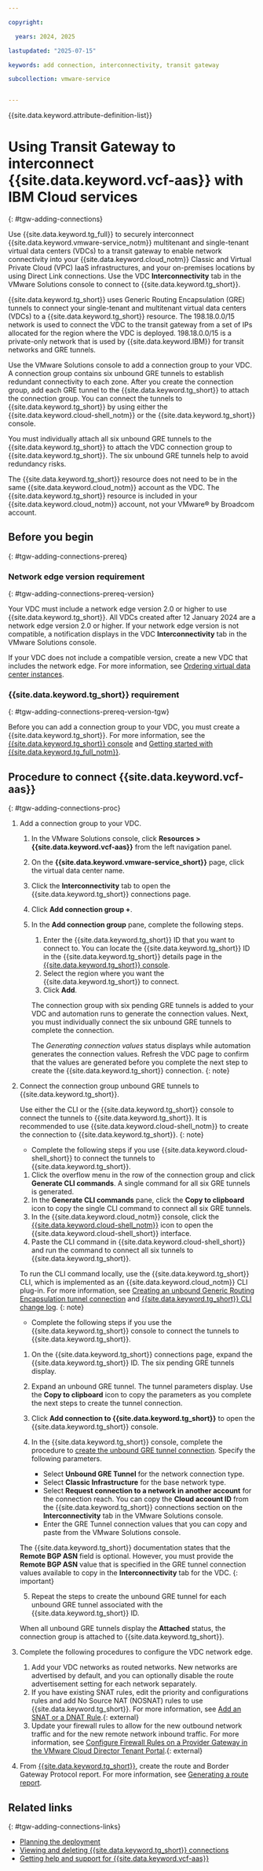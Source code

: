 ```yaml
---

copyright:

  years: 2024, 2025

lastupdated: "2025-07-15"

keywords: add connection, interconnectivity, transit gateway

subcollection: vmware-service


---
```


{{site.data.keyword.attribute-definition-list}}

# Using Transit Gateway to interconnect {{site.data.keyword.vcf-aas}} with IBM Cloud services
{: #tgw-adding-connections}

Use {{site.data.keyword.tg_full}} to securely interconnect {{site.data.keyword.vmware-service_notm}} multitenant and single-tenant virtual data centers (VDCs) to a transit gateway to enable network connectivity into your {{site.data.keyword.cloud_notm}} Classic and Virtual Private Cloud (VPC) IaaS infrastructures, and your on-premises locations by using Direct Link connections. Use the VDC **Interconnectivity** tab in the VMware Solutions console to connect to {{site.data.keyword.tg_short}}.

{{site.data.keyword.tg_short}} uses Generic Routing Encapsulation (GRE) tunnels to connect your single-tenant and multitenant virtual data centers (VDCs) to a {{site.data.keyword.tg_short}} resource. The 198.18.0.0/15 network is used to connect the VDC to the transit gateway from a set of IPs allocated for the region where the VDC is deployed. 198.18.0.0/15 is a private-only network that is used by {{site.data.keyword.IBM}} for transit networks and GRE tunnels.

Use the VMware Solutions console to add a connection group to your VDC. A connection group contains six unbound GRE tunnels to establish redundant connectivity to each zone. After you create the connection group, add each GRE tunnel to the {{site.data.keyword.tg_short}} to attach the connection group. You can connect the tunnels to {{site.data.keyword.tg_short}} by using either the {{site.data.keyword.cloud-shell_notm}} or the {{site.data.keyword.tg_short}} console.

You must individually attach all six unbound GRE tunnels to the {{site.data.keyword.tg_short}} to attach the VDC connection group to {{site.data.keyword.tg_short}}. The six unbound GRE tunnels help to avoid redundancy risks.

The {{site.data.keyword.tg_short}} resource does not need to be in the same {{site.data.keyword.cloud_notm}} account as the VDC. The {{site.data.keyword.tg_short}} resource is included in your {{site.data.keyword.cloud_notm}} account, not your VMware® by Broadcom account.

## Before you begin
{: #tgw-adding-connections-prereq}

### Network edge version requirement
{: #tgw-adding-connections-prereq-version}

Your VDC must include a network edge version 2.0 or higher to use {{site.data.keyword.tg_short}}. All VDCs created after 12 January 2024 are a network edge version 2.0 or higher. If your network edge version is not compatible, a notification displays in the VDC **Interconnectivity** tab in the VMware Solutions console.

If your VDC does not include a compatible version, create a new VDC that includes the network edge. For more information, see [Ordering virtual data center instances](/docs/vmware-service?topic=vmware-service-vdc-adding).

### {{site.data.keyword.tg_short}} requirement
{: #tgw-adding-connections-prereq-version-tgw}

Before you can add a connection group to your VDC, you must create a {{site.data.keyword.tg_short}}. For more information, see the [{{site.data.keyword.tg_short}} console](https://cloud.ibm.com/interconnectivity/transit/provision) and [Getting started with {{site.data.keyword.tg_full_notm}}](/docs/transit-gateway?topic=transit-gateway-getting-started).

## Procedure to connect {{site.data.keyword.vcf-aas}}
{: #tgw-adding-connections-proc}

1. Add a connection group to your VDC.
   1. In the VMware Solutions console, click **Resources > {{site.data.keyword.vcf-aas}}** from the left navigation panel.
   2. On the **{{site.data.keyword.vmware-service_short}}** page, click the virtual data center name.
   3. Click the **Interconnectivity** tab to open the {{site.data.keyword.tg_short}} connections page.
   4. Click **Add connection group +**.
   5. In the **Add connection group** pane, complete the following steps.
      1. Enter the {{site.data.keyword.tg_short}} ID that you want to connect to. You can locate the {{site.data.keyword.tg_short}} ID in the {{site.data.keyword.tg_short}} details page in the [{{site.data.keyword.tg_short}} console](https://cloud.ibm.com/interconnectivity/transit/provision).
      2. Select the region where you want the {{site.data.keyword.tg_short}} to connect.
      3. Click **Add**.

      The connection group with six pending GRE tunnels is added to your VDC and automation runs to generate the connection values. Next, you must individually connect the six unbound GRE tunnels to complete the connection.

      The *Generating connection values* status displays while automation generates the connection values. Refresh the VDC page to confirm that the values are generated before you complete the next step to create the {{site.data.keyword.tg_short}} connection.
      {: note}

2. Connect the connection group unbound GRE tunnels to {{site.data.keyword.tg_short}}.

   Use either the CLI or the {{site.data.keyword.tg_short}} console to connect the tunnels to {{site.data.keyword.tg_short}}. It is recommended to use {{site.data.keyword.cloud-shell_notm}} to create the connection to {{site.data.keyword.tg_short}}.
   {: note}

   * Complete the following steps if you use {{site.data.keyword.cloud-shell_short}} to connect the tunnels to {{site.data.keyword.tg_short}}.
   1. Click the overflow menu in the row of the connection group and click **Generate CLI commands**. A single command for all six GRE tunnels is generated.
   2. In the **Generate CLI commands** pane, click the **Copy to clipboard** icon to copy the single CLI command to connect all six GRE tunnels.
   3. In the {{site.data.keyword.cloud_notm}} console, click the [{{site.data.keyword.cloud-shell_notm}}](https://cloud.ibm.com/shell) icon to open the {{site.data.keyword.cloud-shell_short}} interface.
   4. Paste the CLI command in {{site.data.keyword.cloud-shell_short}} and run the command to connect all six tunnels to {{site.data.keyword.tg_short}}.

   To run the CLI command locally, use the {{site.data.keyword.tg_short}} CLI, which is implemented as an {{site.data.keyword.cloud_notm}} CLI plug-in. For more information, see [Creating an unbound Generic Routing Encapsulation tunnel connection](/docs/transit-gateway?topic=transit-gateway-unbound-gre-connection&interface=cli) and [{{site.data.keyword.tg_short}} CLI change log](/docs/transit-gateway?topic=transit-gateway-cli-change-log&interface=cli).
   {: note}

   * Complete the following steps if you use the {{site.data.keyword.tg_short}} console to connect the tunnels to {{site.data.keyword.tg_short}}.
   1. On the {{site.data.keyword.tg_short}} connections page, expand the {{site.data.keyword.tg_short}} ID. The six pending GRE tunnels display.
   2. Expand an unbound GRE tunnel. The tunnel parameters display. Use the **Copy to clipboard** icon to copy the parameters as you complete the next steps to create the tunnel connection.
   3. Click **Add connection to {{site.data.keyword.tg_short}}** to open the {{site.data.keyword.tg_short}} console.
   4. In the {{site.data.keyword.tg_short}} console, complete the procedure to [create the unbound GRE tunnel connection](/docs/transit-gateway?topic=transit-gateway-unbound-gre-connection&interface=ui). Specify the following parameters.

      * Select **Unbound GRE Tunnel** for the network connection type.
      * Select **Classic Infrastructure** for the base network type.
      * Select **Request connection to a network in another account** for the connection reach. You can copy the **Cloud account ID** from the {{site.data.keyword.tg_short}} connections section on the **Interconnectivity** tab in the VMware Solutions console.
      * Enter the GRE Tunnel connection values that you can copy and paste from the VMware Solutions console.

   The {{site.data.keyword.tg_short}} documentation states that the **Remote BGP ASN** field is optional. However, you must provide the **Remote BGP ASN** value that is specified in the GRE tunnel connection values available to copy in the **Interconnectivity** tab for the VDC.
   {: important}

   5. Repeat the steps to create the unbound GRE tunnel for each unbound GRE tunnel associated with the {{site.data.keyword.tg_short}} ID.

   When all unbound GRE tunnels display the **Attached** status, the connection group is attached to {{site.data.keyword.tg_short}}.

3. Complete the following procedures to configure the VDC network edge.
   1. Add your VDC networks as routed networks. New networks are advertised by default, and you can optionally disable the route advertisement setting for each network separately.
   2. If you have existing SNAT rules, edit the priority and configurations rules and add No Source NAT (NOSNAT) rules to use {{site.data.keyword.tg_short}}. For more information, see [Add an SNAT or a DNAT Rule](https://techdocs.broadcom.com/us/en/vmware-cis/cloud-director/vmware-cloud-director/10-5/add-an-snat-or-a-dnat-rule.html).{: external}
   3. Update your firewall rules to allow for the new outbound network traffic and for the new remote network inbound traffic. For more information, see [Configure Firewall Rules on a Provider Gateway in the VMware Cloud Director Tenant Portal](https://techdocs.broadcom.com/us/en/vmware-cis/cloud-director/vmware-cloud-director/10-5/map-for-vmware-cloud-director-tenant-portal-guide-10-5/working-with-networks-tenant/working-with-provider-gateways-tenant/configure-firewall-rules-on-a-provider-gateway-tenant.html).{: external}

4.  From [{{site.data.keyword.tg_short}}](https://cloud.ibm.com/interconnectivity/transit/provision), create the route and Border Gateway Protocol report. For more information, see [Generating a route report](/docs/transit-gateway?topic=transit-gateway-route-reports&interface=ui).

## Related links
{: #tgw-adding-connections-links}

* [Planning the deployment](/docs/vmware-service?topic=vmware-service-tenant-plan-deploy)
* [Viewing and deleting {{site.data.keyword.tg_short}} connections](/docs/vmware-service?topic=vmware-service-tgw-viewing-deleting-connections)
* [Getting help and support for {{site.data.keyword.vcf-aas}}](/docs/vmware-service?topic=vmware-service-support)

